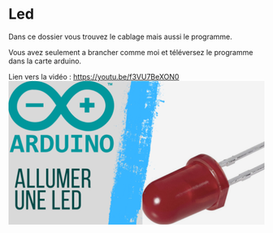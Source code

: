 # Led
Dans ce dossier vous trouvez le cablage mais aussi le programme.

Vous avez seulement a brancher comme moi et téléversez le programme dans la carte arduino.

Lien vers la vidéo : https://youtu.be/f3VU7BeXON0
![alt text](https://github.com/electrocodeur/led/blob/main/arduinorled.png)

